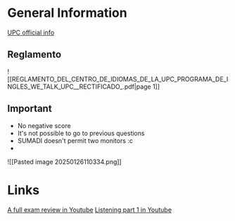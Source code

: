 # General Information
[UPC official info](https://www.upc.edu.pe/ingles-en-la-upc/prueba-de-definicion-de-niveles/)

## Reglamento
![[REGLAMENTO_DEL_CENTRO_DE_IDIOMAS_DE_LA_UPC_PROGRAMA_DE_INGLES_WE_TALK_UPC__RECTIFICADO_.pdf|page 1]]

## Important
+ No negative score 
+ It's not possible to go to previous questions
+ SUMADI doesn't permit two monitors :c
+ 

![[Pasted image 20250126110334.png]]

# Links
[A full exam review in Youtube](https://www.youtube.com/watch?v=vfXvSEp1Cg0)
[Listening part 1 in Youtube](https://www.youtube.com/watch?v=wkjKij2gYb0)

